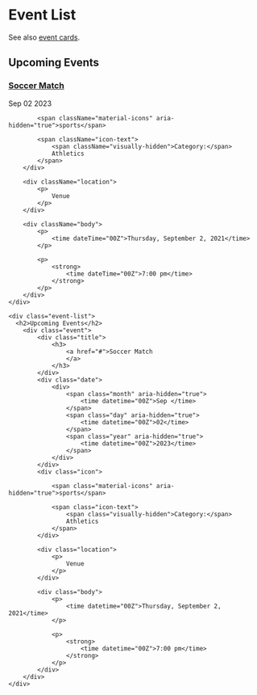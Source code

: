 # Event List
See also [event cards](/patterns/molecules/card#events).

<div className="event-list">
  <h2>Upcoming Events</h2>
    <div className="event">
        <div className="title">
            <h3>
                <a href="#">Soccer Match
                </a>
            </h3>
        </div>
        <div className="date">
            <div>
                <span className="month" aria-hidden="true">
                    <time dateTime="00Z">Sep </time>
                </span>
                <span className="day" aria-hidden="true">
                    <time dateTime="00Z">02</time>
                </span>
                <span className="year" aria-hidden="true">
                    <time dateTime="00Z">2023</time>
                </span>
            </div>
        </div>
        <div className="icon">
            
            <span className="material-icons" aria-hidden="true">sports</span>
            
            <span className="icon-text">
                <span className="visually-hidden">Category:</span>
                Athletics
            </span>
        </div>
        
        <div className="location">
            <p>
                Venue
            </p>
        </div>
        
        <div className="body">
            <p>
                <time dateTime="00Z">Thursday, September 2, 2021</time>
            </p>
            
            <p>
                <strong>
                    <time dateTime="00Z">7:00 pm</time>
                </strong>
            </p>
        </div>
    </div>
</div>

```
<div class="event-list">
  <h2>Upcoming Events</h2>
    <div class="event">
        <div class="title">
            <h3>
                <a href="#">Soccer Match
                </a>
            </h3>
        </div>
        <div class="date">
            <div>
                <span class="month" aria-hidden="true">
                    <time datetime="00Z">Sep </time>
                </span>
                <span class="day" aria-hidden="true">
                    <time datetime="00Z">02</time>
                </span>
                <span class="year" aria-hidden="true">
                    <time datetime="00Z">2023</time>
                </span>
            </div>
        </div>
        <div class="icon">
            
            <span class="material-icons" aria-hidden="true">sports</span>
            
            <span class="icon-text">
                <span class="visually-hidden">Category:</span>
                Athletics
            </span>
        </div>
        
        <div class="location">
            <p>
                Venue
            </p>
        </div>
        
        <div class="body">
            <p>
                <time datetime="00Z">Thursday, September 2, 2021</time>
            </p>
            
            <p>
                <strong>
                    <time datetime="00Z">7:00 pm</time>
                </strong>
            </p>
        </div>
    </div>
</div>
```